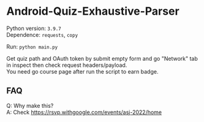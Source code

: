 # Android-Quiz-Exhaustive-Parser
Python version: `3.9.7`  
Dependence: `requests`, `copy`  
  
Run: `python main.py`
  
Get quiz path and OAuth token by submit empty form and go "Network" tab in inspect then check request headers/payload.  
You need go course page after run the script to earn badge.

## FAQ
Q: Why make this?  
A: Check https://rsvp.withgoogle.com/events/asj-2022/home
